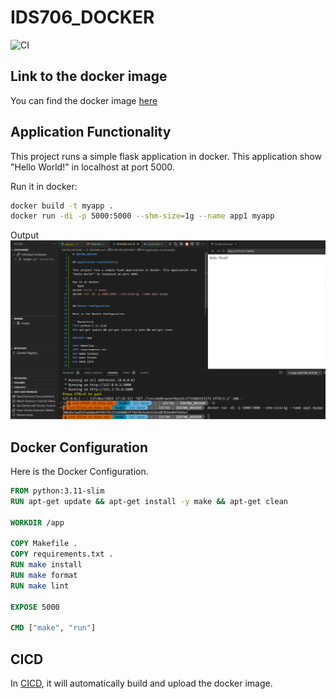 # IDS706_DOCKER
![CI](https://github.com/nogibjj/IDS706_DOCKER/actions/workflows/CICD.yml/badge.svg)

## Link to the docker image
You can find the docker image [here]()

## Application Functionality

This project runs a simple flask application in docker. This application show "Hello World!" in localhost at port 5000.

Run it in docker:
```bash
docker build -t myapp .
docker run -di -p 5000:5000 --shm-size=1g --name app1 myapp
```

Output
![](./output.png)

## Docker Configuration

Here is the Docker Configuration.

```Dockerfile
FROM python:3.11-slim
RUN apt-get update && apt-get install -y make && apt-get clean

WORKDIR /app

COPY Makefile .
COPY requirements.txt .
RUN make install
RUN make format
RUN make lint

EXPOSE 5000

CMD ["make", "run"]
```

## CICD

In [CICD](./.github/workflows/CICD.yml), it will automatically build and upload the docker image.